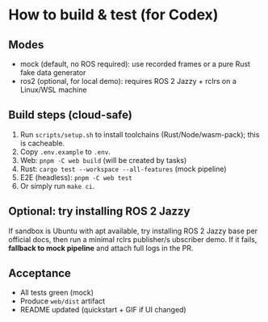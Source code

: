 # How to build & test (for Codex)

## Modes
- mock (default, no ROS required): use recorded frames or a pure Rust fake data generator
- ros2 (optional, for local demo): requires ROS 2 Jazzy + rclrs on a Linux/WSL machine

## Build steps (cloud-safe)
1) Run `scripts/setup.sh` to install toolchains (Rust/Node/wasm-pack); this is cacheable.
2) Copy `.env.example` to `.env`.
3) Web: `pnpm -C web build` (will be created by tasks)
4) Rust: `cargo test --workspace --all-features` (mock pipeline)
5) E2E (headless): `pnpm -C web test`
6) Or simply run `make ci`.

## Optional: try installing ROS 2 Jazzy
If sandbox is Ubuntu with apt available, try installing ROS 2 Jazzy base per official docs, then run a minimal rclrs publisher/s
ubscriber demo.
If it fails, **fallback to mock pipeline** and attach full logs in the PR.

## Acceptance
- All tests green (mock)
- Produce `web/dist` artifact
- README updated (quickstart + GIF if UI changed)
